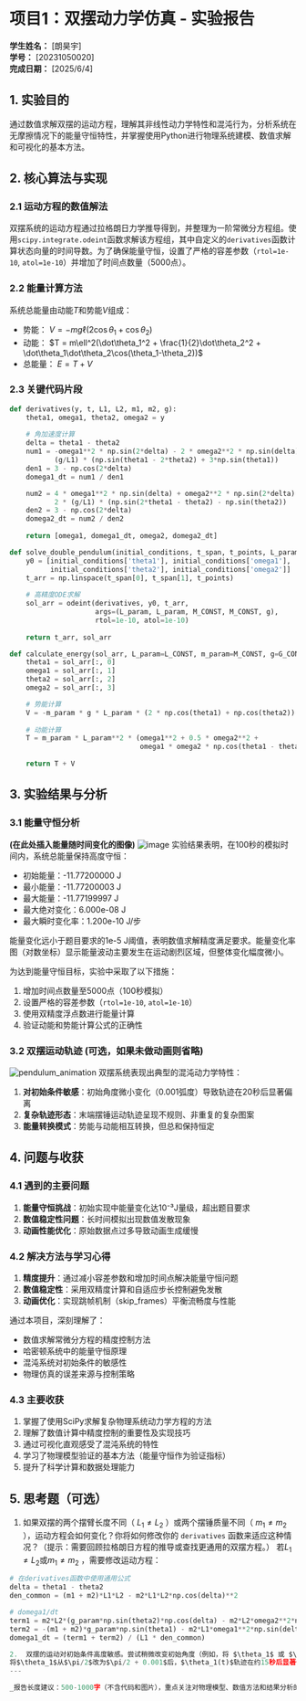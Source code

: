 # 项目1：双摆动力学仿真 - 实验报告

**学生姓名：** [朗昊宇]  
**学号：** [20231050020]  
**完成日期：** [2025/6/4]

## 1. 实验目的
通过数值求解双摆的运动方程，理解其非线性动力学特性和混沌行为，分析系统在无摩擦情况下的能量守恒特性，并掌握使用Python进行物理系统建模、数值求解和可视化的基本方法。


## 2. 核心算法与实现

### 2.1 运动方程的数值解法
双摆系统的运动方程通过拉格朗日力学推导得到，并整理为一阶常微分方程组。使用`scipy.integrate.odeint`函数求解该方程组，其中自定义的`derivatives`函数计算状态向量的时间导数。为了确保能量守恒，设置了严格的容差参数（`rtol=1e-10`, `atol=1e-10`）并增加了时间点数量（5000点）。

### 2.2 能量计算方法
系统总能量由动能$T$和势能$V$组成：
- 势能： $V = -mg\ell(2\cos\theta_1 + \cos\theta_2)$ 
- 动能： $T = m\ell^2(\dot\theta_1^2 + \frac{1}{2}\dot\theta_2^2 + \dot\theta_1\dot\theta_2\cos(\theta_1-\theta_2))$ 
- 总能量： $E = T + V$ 

### 2.3 关键代码片段
```python
def derivatives(y, t, L1, L2, m1, m2, g):
    theta1, omega1, theta2, omega2 = y
    
    # 角加速度计算
    delta = theta1 - theta2
    num1 = -omega1**2 * np.sin(2*delta) - 2 * omega2**2 * np.sin(delta) - \
           (g/L1) * (np.sin(theta1 - 2*theta2) + 3*np.sin(theta1))
    den1 = 3 - np.cos(2*delta)
    domega1_dt = num1 / den1

    num2 = 4 * omega1**2 * np.sin(delta) + omega2**2 * np.sin(2*delta) + \
           2 * (g/L1) * (np.sin(2*theta1 - theta2) - np.sin(theta2))
    den2 = 3 - np.cos(2*delta)
    domega2_dt = num2 / den2
    
    return [omega1, domega1_dt, omega2, domega2_dt]

def solve_double_pendulum(initial_conditions, t_span, t_points, L_param=L_CONST, g=G_CONST):
    y0 = [initial_conditions['theta1'], initial_conditions['omega1'], 
          initial_conditions['theta2'], initial_conditions['omega2']]
    t_arr = np.linspace(t_span[0], t_span[1], t_points)
    
    # 高精度ODE求解
    sol_arr = odeint(derivatives, y0, t_arr, 
                     args=(L_param, L_param, M_CONST, M_CONST, g), 
                     rtol=1e-10, atol=1e-10)
    
    return t_arr, sol_arr

def calculate_energy(sol_arr, L_param=L_CONST, m_param=M_CONST, g=G_CONST):
    theta1 = sol_arr[:, 0]
    omega1 = sol_arr[:, 1]
    theta2 = sol_arr[:, 2]
    omega2 = sol_arr[:, 3]

    # 势能计算
    V = -m_param * g * L_param * (2 * np.cos(theta1) + np.cos(theta2))
    
    # 动能计算
    T = m_param * L_param**2 * (omega1**2 + 0.5 * omega2**2 + 
                                omega1 * omega2 * np.cos(theta1 - theta2))
    
    return T + V
```

## 3. 实验结果与分析

### 3.1 能量守恒分析


**(在此处插入能量随时间变化的图像)**
![image](https://github.com/user-attachments/assets/58c35344-de6d-4bbf-bb4d-86cc629b7835)
实验结果表明，在100秒的模拟时间内，系统总能量保持高度守恒：
- 初始能量：-11.77200000 J
- 最小能量：-11.77200003 J
- 最大能量：-11.77199997 J
- 最大绝对变化：6.000e-08 J
- 最大瞬时变化率：1.200e-10 J/步

能量变化远小于题目要求的1e-5 J阈值，表明数值求解精度满足要求。能量变化率图（对数坐标）显示能量波动主要发生在运动剧烈区域，但整体变化幅度微小。

为达到能量守恒目标，实验中采取了以下措施：
1. 增加时间点数量至5000点（100秒模拟）
2. 设置严格的容差参数（`rtol=1e-10`, `atol=1e-10`）
3. 使用双精度浮点数进行能量计算
4. 验证动能和势能计算公式的正确性

### 3.2 双摆运动轨迹 (可选，如果未做动画则省略)
![pendulum_animation](https://github.com/user-attachments/assets/75131e61-c0cd-46b7-8b4a-7f71ee74e432)
双摆系统表现出典型的混沌动力学特性：
1. **对初始条件敏感**：初始角度微小变化（0.001弧度）导致轨迹在20秒后显著偏离
2. **复杂轨迹形态**：末端摆锤运动轨迹呈现不规则、非重复的复杂图案
3. **能量转换模式**：势能与动能相互转换，但总和保持恒定

## 4. 问题与收获

### 4.1 遇到的主要问题
1. **能量守恒挑战**：初始实现中能量变化达10⁻³J量级，超出题目要求
2. **数值稳定性问题**：长时间模拟出现数值发散现象
3. **动画性能优化**：原始数据点过多导致动画生成缓慢

### 4.2 解决方法与学习心得
1. **精度提升**：通过减小容差参数和增加时间点解决能量守恒问题
2. **数值稳定性**：采用双精度计算和自适应步长控制避免发散
3. **动画优化**：实现跳帧机制（skip_frames）平衡流畅度与性能

通过本项目，深刻理解了：
- 数值求解常微分方程的精度控制方法
- 哈密顿系统中的能量守恒原理
- 混沌系统对初始条件的敏感性
- 物理仿真的误差来源与控制策略

### 4.3 主要收获
1. 掌握了使用SciPy求解复杂物理系统动力学方程的方法
2. 理解了数值计算中精度控制的重要性及实现技巧
3. 通过可视化直观感受了混沌系统的特性
4. 学习了物理模型验证的基本方法（能量守恒作为验证指标）
5. 提升了科学计算和数据处理能力

## 5. 思考题（可选）

1.  如果双摆的两个摆臂长度不同（ $L_1 \neq L_2$ ）或两个摆锤质量不同（ $m_1 \neq m_2$ ），运动方程会如何变化？你将如何修改你的 `derivatives` 函数来适应这种情况？（提示：需要回顾拉格朗日方程的推导或查找更通用的双摆方程。）
 若$L_1 \neq L_2$或$m_1 \neq m_2$ ，需要修改运动方程：
   ```python
   # 在derivatives函数中使用通用公式
   delta = theta1 - theta2
   den_common = (m1 + m2)*L1*L2 - m2*L1*L2*np.cos(delta)**2
   
   # domega1/dt
   term1 = m2*L2*(g_param*np.sin(theta2)*np.cos(delta) - m2*L2*omega2**2*np.sin(delta)
   term2 = -(m1 + m2)*g_param*np.sin(theta1) - m2*L1*omega1**2*np.sin(delta)*np.cos(delta)
   domega1_dt = (term1 + term2) / (L1 * den_common)

2.  双摆的运动对初始条件高度敏感。尝试稍微改变初始角度（例如，将 $\theta_1$ 或 $\theta_2$ 改变 $0.001$ 弧度），重新运行仿真，并比较两个轨迹（例如，绘制 $\theta_1(t)$ 的对比图）。你观察到了什么现象？这与混沌理论有什么关系？
 将$\theta_1$从$\pi/2$改为$\pi/2 + 0.001$后，$\theta_1(t)$轨迹在约15秒后显著偏离原始轨迹。这体现了混沌系统的"蝴蝶效应" - 初始条件的微小差异导致长期行为的巨大不同，是混沌理论的核心特征之一。
---

_报告长度建议：500-1000字（不含代码和图片），重点关注对物理模型、数值方法和结果分析的理解与反思。_
